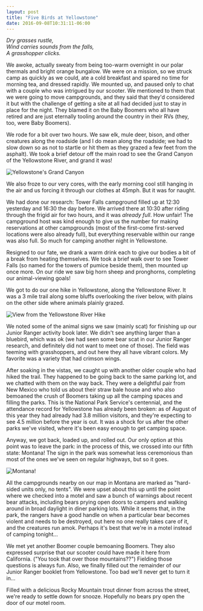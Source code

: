 ```yaml
---
layout: post
title: "Five Birds at Yellowstone"
date: 2016-09-08T10:31:11-06:00
---
```

<i>Dry grasses rustle,<br/>
Wind carries sounds from the falls,<br/>
A grasshopper clicks.</i>

We awoke, actually sweaty from being too-warm overnight in our polar thermals and bright orange bungalow. We were on a mission, so we struck camp as quickly as we could, ate a cold breakfast and spared no time for morning tea, and dressed rapidly. We mounted up, and paused only to chat with a couple who was intrigued by our scooter. We mentioned to them that we were going to move campgrounds, and they said that they'd considered it but with the challenge of getting a site at all had decided just to stay in place for the night. They blamed it on the Baby Boomers who all have retired and are just eternally tooling around the country in their RVs (they, too, were Baby Boomers).

We rode for a bit over two hours. We saw elk, mule deer, bison, and other creatures along the roadside (and I do mean along the roadside; we had to slow down so as not to startle or hit them as they grazed a few feet from the asphalt). We took a brief detour off the main road to see the Grand Canyon of the Yellowstone River, and grand it was!

![Yellowstone's Grand Canyon](https://lh3.googleusercontent.com/ULMaTpn3-BF6C7W5JV_DJoCVhzwCeVn16td2QZrdXyKzvlh6fF9P9FWnGXM8XFOAw4UY7I7FWrxStOEpEfj4H_Av3O5z9rB3fynCQ7kzoc5QGUEUtwgK0fJUISeEA7MygwTlomJDMeR-BYIfdzsUoZ5XKoxMKhdUW_p3T4wcf3bAakhHuHUnkzPPno6bZGVtiKZTHeL1RLA0DokT8SdWzujKITiJocQy0EIN8f_BpWlrmhQXEhS0srp1spb8XFUCynOUoA6P9ii4Y8bPOTrbIPOEwRZa1RUq6FXOc1QUwQHzddwl6i3f1uYTfdwhM9972F9EIuWdjXA0ehYeWDd2QGEVnFNbHcahpFft5tkncfNufoDxi-V-qZLWwz1XHvKy-PTysoYoxh28QDh5eYpKD6lMtC1iQozkQ8Tofyxh9MXZ-Mc2AfhXc9mgMRD0sEluAauUEqljt4wk9n07MXTDkgmEBPNRUR0yNK9BfmnbAz-bTCwxMJ7DQDrpb_7xgjZrB5jAJ89Rg6NhPc7TsaKhK25UlIJ6a0qKLT-5Hlxx6oHpXKsOGbXYPGil_JKY7MPWxlIGaJEYHLqmXMUGJec136XKAGn4sRmjOxZv1Cn3pQvQofbudA=w2508-h1420-no "Yellowstone's Grand Canyon")

We also froze to our very cores, with the early morning cool still hanging in the air and us forcing it through our clothes at 45mph. But it was for naught.

We had done our research: Tower Falls campground filled up at 12:30 yesterday and 16:30 the day before. We arrived there at 10:30 after riding through the frigid air for two hours, and it was _already full_. How unfair! The campground host was kind enough to give us the number for making reservations at other campgrounds (most of the first-come first-served locations were also already full), but everything reservable within our range was also full. So much for camping another night in Yellowstone.

Resigned to our fate, we drank a warm drink each to give our bodies a bit of a break from heating themselves. We took a brief walk over to see Tower Falls (so named for the towers of pumice beside them), then mounted up once more. On our ride we saw big horn sheep and pronghorns, completing our animal-viewing goals!

We got to do our one hike in Yellowstone, along the Yellowstone River. It was a 3 mile trail along some bluffs overlooking the river below, with plains on the other side where animals plainly grazed.

![View from the Yellowstone River Hike](https://lh3.googleusercontent.com/I2nvosTaONle9a6YyN_ImS6gD-8s0dbJJNtyjfk56morPcIOBtWPWCcf2SOVA0SvOQc3Li0ueTUkVrHVk7G3hRdFh7aoVN15UIOSwW8DCpI99CukQJhMy6X6Te8mlq1OCu17qWaY1FoefDR8t2f0U6y413_q4CGiEwXPeey9B6iRdU69LdkSOUYYNhj8T_irV_KtAD5yY5cHKmRvue3-qW5_L1rmsnUqmKjMhldxomyAcUcP8UiR669WZYCHYEWUnvPzZs57lEWjG2LhwOC0VJjuZqWEX-MnOVlG6E0M3OzpIR4Qt5WBpzdRgxgzt22jMr037QrxIqnONVr6gmA7gE-MHsWDb2EtTc6dFf6BmMSpzP4KioLPC2R2SoqsfV5KKjvay5WrZA-yVhnpqaofthPc8BZ-rmPx51N3QotcS-uhJnpmPBZ9QcOchfFYuIMwVZx6YvZgRgQJhxDnU1Q9Ff6GusMLk8d2Ojj54ooRwCBofzGCCeMa5AefYOe-nf6lKbDXPbMSoLkpq8cLrjab6Qd_eCJc6fuGiHh2tMAfGkBp2Aq1MUdA6WZDgEY7FoQ-G_6D2xhRjyyP6ZCwN4I3VbWfUrVlfXl8krjwJKy2IFpzaSy91Q=w2508-h448-no "View from the Yellowstone River Hike")

We noted some of the animal signs we saw (mainly scat) for finishing up our Junior Ranger activity book later. We didn't see anything larger than a bluebird, which was ok (we had seen some bear scat in our Junior Ranger research, and definitely did not want to meet one of those). The field was teeming with grasshoppers, and out here they all have vibrant colors. My favorite was a variety that had crimson wings.

After soaking in the vistas, we caught up with another older couple who had hiked the trail. They happened to be going back to the same parking lot, and we chatted with them on the way back. They were a delightful pair from New Mexico who told us about their straw bale house and who also bemoaned the crush of Boomers taking up all the camping spaces and filling the parks. This is the National Park Service's centennial, and the attendance record for Yellowstone has already been broken: as of August of this year they had already had 3.8 million visitors, and they're expecting to see 4.5 million before the year is out. It was a shock for us after the other parks we've visited, where it's been easy enough to get camping space.

Anyway, we got back, loaded up, and rolled out. Our only option at this point was to leave the park: in the process of this, we crossed into our fifth state: Montana! The sign in the park was somewhat less ceremonious than most of the ones we've seen on regular highways, but so it goes.

![Montana!](https://lh3.googleusercontent.com/kVkIrT-6OR7FWlZl_a_zqcNNku5-24QlJeuzXb_9ehfMcudpHkM9Aq4C7f6yxvchyPFKNN4J9L8MqlIqtphX9zkZM3V4OQgazCoj239AM9bV2eG5ItqwuFfRipZ1-LhX4_urKJHdVXpHBRe74QOJQBeE4P0d3qGCZDy3prli363PUothNq-KCiq3jcFFspXHzK6X7Q2yVE0_lWGlMEZVaXo35PIJYMo6EH__ukomf_hknU5YCkPvXJa5zTpT_Kb9RQnrsrn7n73GoS1CAyoZ2JYB-31ks0TlUZKDez7ojvQ604rkorwGLFHOICMYYTWiVSPo9pLDa5KFeAFYrVK0h7O-UIUG-j_OIwbd6o1eaq2gBwpRBA98cRDazKCOlgL8wov59V4yl7KJd8VbysGbFWstOuHA3I4v8OwpxdeRrwHvcepCyBM9pNJq0wgeW2pPVY2uPO7Cr5N4nftadUUIEFHzR9jEW0RgGpMiTTrc1g41uC9EsWNCqcb2Tmm8ISNeQ-q0Y0zJd3xS_oUvBphUDJoF1Wh-ZZWj_i2eDri4vra8e4P9xw1La3OgMzJVcT7Zb4NsybkQyojB2stTtU8MebkJLzLDxmGs2aObEOooaa1bg3E8IA=w2508-h1412-no "Montana!")

All the campgrounds nearby on our map in Montana are marked as "hard-sided units only, no tents". We were upset about this up until the point where we checked into a motel and saw a bunch of warnings about recent bear attacks, including bears prying open doors to campers and walking around in broad daylight in diner parking lots. While it seems that, in the park, the rangers have a good handle on when a particular bear becomes violent and needs to be destroyed, out here no one really takes care of it, and the creatures run amok. Perhaps it's best that we're in a motel instead of camping tonight...

We met yet another Boomer couple bemoaning Boomers. They also expressed surprise that our scooter could have made it here from California. ("You took that over those mountains??") Fielding those questions is always fun. Also, we finally filled out the remainder of our Junior Ranger booklet from Yellowstone. Too bad we'll never get to turn it in...

Filled with a delicious Rocky Mountain trout dinner from across the street, we're ready to settle down for snooze. Hopefully no bears pry open the door of our motel room.

